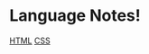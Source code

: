 <!-- TITLE: Language Notes -->
<!-- SUBTITLE: Notes and Tips on our Various Languages -->

# Language Notes!
[HTML](language-notes/html)
[CSS](language-notes/css)
